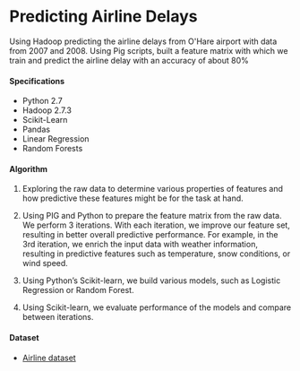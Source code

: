 # Predicting Airline Delays

Using Hadoop predicting the airline delays from O'Hare airport with data from 2007 and 2008. Using Pig scripts, built a feature matrix with which we train and predict the airline delay with an accuracy of about 80%

#### Specifications

- Python 2.7
- Hadoop 2.7.3
- Scikit-Learn
- Pandas
- Linear Regression
- Random Forests

#### Algorithm

1. Exploring the raw data to determine various properties of features and how predictive these features might be for the task at hand.

2. Using PIG and Python to prepare the feature matrix from the raw data. We perform 3 iterations. With each iteration, we improve our feature set, resulting in better overall predictive performance. For example, in the 3rd iteration, we enrich the input data with weather information, resulting in predictive features such as temperature, snow conditions, or wind speed.

3. Using Python’s Scikit-learn, we build various models, such as Logistic Regression or Random Forest.

4. Using Scikit-learn, we evaluate performance of the models and compare between iterations.


#### Dataset

- [Airline dataset](http://stat-computing.org/dataexpo/2009/the-data.html)


